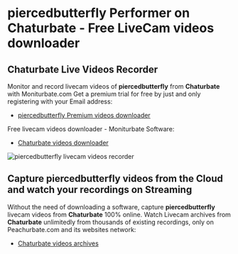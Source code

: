 # piercedbutterfly Performer on Chaturbate - Free LiveCam videos downloader

## Chaturbate Live Videos Recorder

Monitor and record livecam videos of **piercedbutterfly** from **Chaturbate** with Moniturbate.com
Get a premium trial for free by just and only registering with your Email address:
* [piercedbutterfly Premium videos downloader](https://moniturbate.com/request-demo-licence-key.html)

Free livecam videos downloader - Moniturbate Software:
* [Chaturbate videos downloader](https://moniturbate.com/moniturbate-download-software.html)

![piercedbutterfly livecam videos recorder](https://peachurnet.com/templates/moniturbate-software.png)


## Capture piercedbutterfly videos from the Cloud and watch your recordings on Streaming

Without the need of downloading a software, capture **piercedbutterfly** livecam videos from **Chaturbate** 100% online.
Watch Livecam archives from **Chaturbate** unlimitedly from thousands of existing recordings, only on Peachurbate.com and its websites network:
* [Chaturbate videos archives](https://peachurnet.com/)